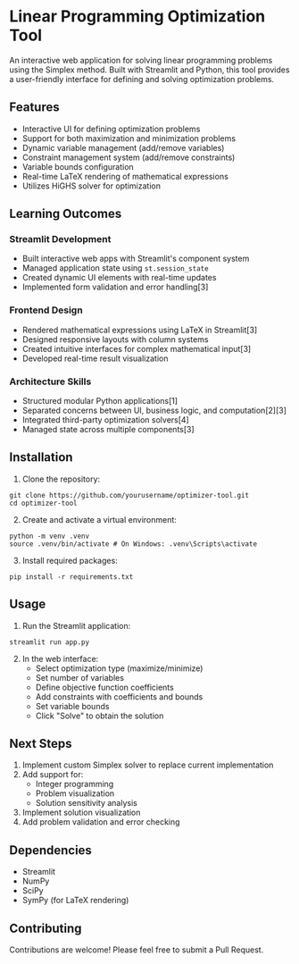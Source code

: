# Linear Programming Optimization Tool

An interactive web application for solving linear programming problems using the Simplex method. Built with Streamlit and Python, this tool provides a user-friendly interface for defining and solving optimization problems.

## Features

- Interactive UI for defining optimization problems
- Support for both maximization and minimization problems
- Dynamic variable management (add/remove variables)
- Constraint management system (add/remove constraints)
- Variable bounds configuration
- Real-time LaTeX rendering of mathematical expressions
- Utilizes HiGHS solver for optimization

## Learning Outcomes

### Streamlit Development
- Built interactive web apps with Streamlit's component system
- Managed application state using `st.session_state`
- Created dynamic UI elements with real-time updates
- Implemented form validation and error handling[3]

### Frontend Design
- Rendered mathematical expressions using LaTeX in Streamlit[3]
- Designed responsive layouts with column systems
- Created intuitive interfaces for complex mathematical input[3]
- Developed real-time result visualization

### Architecture Skills
- Structured modular Python applications[1]
- Separated concerns between UI, business logic, and computation[2][3]
- Integrated third-party optimization solvers[4]
- Managed state across multiple components[3]


## Installation

1. Clone the repository:
```
git clone https://github.com/yourusername/optimizer-tool.git
cd optimizer-tool
```
2. Create and activate a virtual environment:
```
python -m venv .venv
source .venv/bin/activate # On Windows: .venv\Scripts\activate
```
3. Install required packages:
```
pip install -r requirements.txt
```

## Usage

1. Run the Streamlit application:
```
streamlit run app.py
```

2. In the web interface:
   - Select optimization type (maximize/minimize)
   - Set number of variables
   - Define objective function coefficients
   - Add constraints with coefficients and bounds
   - Set variable bounds
   - Click "Solve" to obtain the solution

## Next Steps

1. Implement custom Simplex solver to replace current implementation
2. Add support for:
   - Integer programming
   - Problem visualization
   - Solution sensitivity analysis
4. Implement solution visualization
5. Add problem validation and error checking

## Dependencies

- Streamlit
- NumPy
- SciPy
- SymPy (for LaTeX rendering)

## Contributing

Contributions are welcome! Please feel free to submit a Pull Request.
